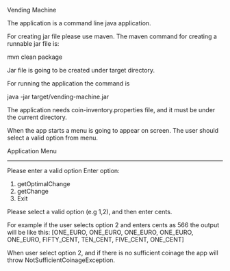 Vending Machine

The application is a command line java application.

For creating jar file please use maven.
The maven command for creating a runnable jar file is:

mvn clean package

Jar file is going to be created under target directory.

For running the application the command is

java -jar target/vending-machine.jar

The application needs coin-inventory.properties file, and it must be under the current directory.

When the app starts a menu is going to appear on screen. The user should select a valid option from menu.

Application Menu
***********************************************************************************************

Please enter a valid option
Enter option:
1. getOptimalChange
2. getChange
3. Exit

Please select a valid option (e.g 1,2), and then enter cents.

For example if the user selects option 2 and enters cents as 566 the output will be like this:
[ONE_EURO, ONE_EURO, ONE_EURO, ONE_EURO, ONE_EURO, FIFTY_CENT, TEN_CENT, FIVE_CENT, ONE_CENT]

When user select option 2, and if there is no sufficient coinage the app will throw NotSufficientCoinageException.

